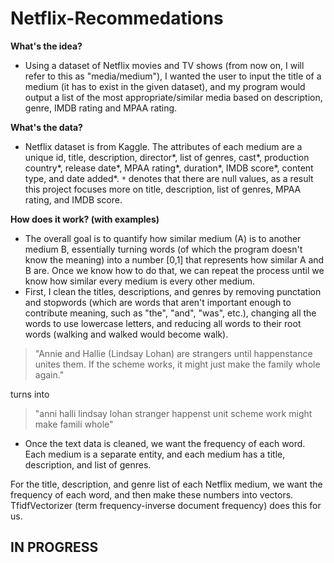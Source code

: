 # Netflix-Recommedations

**What's the idea?**<br>
- Using a dataset of Netflix movies and TV shows (from now on, I will refer to this as "media/medium"), I wanted the user to input the title of a medium (it has to exist in the given dataset), and my program would output a list of the most appropriate/similar media based on description, genre, IMDB rating and MPAA rating.

**What's the data?**<br>
- Netflix dataset is from Kaggle. The attributes of each medium are a unique id, title, description, director*, list of genres, cast*, production country*, release date*, MPAA rating*, duration*, IMDB score*, content type, and date added*. `*` denotes that there are null values, as a result this project focuses more on title, description, list of genres, MPAA rating, and IMDB score.

**How does it work? (with examples)**<br>
- The overall goal is to quantify how similar medium (A) is to another medium B, essentially turning words (of which the program doesn't know the meaning) into a number [0,1] that represents how similar A and B are. Once we know how to do that, we can repeat the process until we know how similar every medium is every other medium.
- First, I clean the titles, descriptions, and genres by removing punctation and stopwords (which are words that aren't important enough to contribute meaning, such as "the", "and", "was", etc.), changing all the words to use lowercase letters, and reducing all words to their root words (walking and walked would become walk).

>"Annie and Hallie (Lindsay Lohan) are strangers until happenstance unites them. If the scheme works, it might just make the family whole again."

turns into 

>"anni halli lindsay lohan stranger happenst unit scheme work might make famili whole"

- Once the text data is cleaned, we want the frequency of each word. Each medium is a separate entity, and each medium has a title, description, and list of genres.

For the title, description, and genre list of each Netflix medium, we want the frequency of each word, and then make these numbers into vectors. TfidfVectorizer (term frequency-inverse document frequency) does this for us.


## IN PROGRESS
